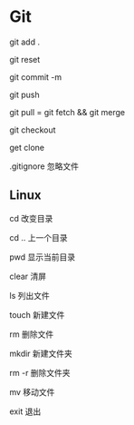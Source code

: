 # Git

git add .

git reset

git commit -m

git push

git pull = git fetch && git merge

git checkout

get clone

.gitignore 忽略文件

## Linux

cd 改变目录

cd .. 上一个目录

pwd 显示当前目录

clear 清屏

ls 列出文件

touch 新建文件

rm 删除文件

mkdir 新建文件夹

rm -r 删除文件夹

mv 移动文件

exit 退出
